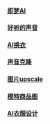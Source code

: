#### [即梦AI](https://jimeng.jianying.com/ai-tool)

#### [好听的声音](https://huggingface.co/datasets/rgsgs/asoul_carol/tree/main/dataset_viewer)

#### [AI换衣](https://huggingface.co/spaces/franciszzj/Leffa)

#### [声音克隆](https://modelscope.cn/studios/iic/CosyVoice2-0.5B)

#### [图片upscale](https://huggingface.co/jasperai/Flux.1-dev-Controlnet-Upscaler)

#### [模特商品图](https://huggingface.co/ixarchakos/tryOffAnyone)

#### [AI衣服设计](https://thenewblack.ai/ai-design-features/turn-fabric-textile-into-clothing-fashion-design)
